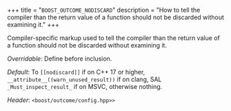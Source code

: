 +++
title = "`BOOST_OUTCOME_NODISCARD`"
description = "How to tell the compiler than the return value of a function should not be discarded without examining it."
+++

Compiler-specific markup used to tell the compiler than the return value of a function should not be discarded without examining it.

*Overridable*: Define before inclusion.

*Default*: To `[[nodiscard]]` if on C++ 17 or higher, `__attribute__((warn_unused_result))` if on clang, SAL `_Must_inspect_result_` if on MSVC, otherwise nothing.

*Header*: `<boost/outcome/config.hpp>>`